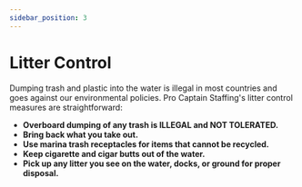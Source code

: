 ```yaml
---
sidebar_position: 3
---
```


# Litter Control

Dumping trash and plastic into the water is illegal in most countries and goes against our environmental policies. Pro Captain Staffing's litter control measures are straightforward:

- **Overboard dumping of any trash is ILLEGAL and NOT TOLERATED.**
- **Bring back what you take out.**
- **Use marina trash receptacles for items that cannot be recycled.**
- **Keep cigarette and cigar butts out of the water.**
- **Pick up any litter you see on the water, docks, or ground for proper disposal.**